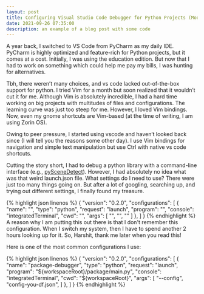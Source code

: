 ```yaml
---
layout: post
title: Configuring Visual Studio Code Debugger for Python Projects (Module)
date: 2021-09-26 07:35:00
description: an example of a blog post with some code
---
```

A year back, I switched to VS Code from PyCharm as my daily IDE. PyCharm is highly optimized and feature-rich for Python projects, but it comes at a cost. Initially, I was using the education edition. But now that I had to work on something which could help me pay my bills, I was hunting for alternatives.

Tbh, there weren’t many choices, and vs code lacked out-of-the-box support for python. 
I tried Vim for a month but soon realized that it wouldn’t cut it for me.
Although Vim is absolutely incredible, I had a hard time working on big projects with multitudes of files and configurations.
The learning curve was just too steep for me.
However, I loved Vim bindings.
Now, even my gnome shortcuts are Vim-based (at the time of writing, I am using Zorin OS).

Owing to peer pressure, I started using vscode and haven’t looked back since (I will tell you the reasons some other day).
I use Vim bindings for navigation and simple text manipulation but use Ctrl with native vs code shortcuts.

Cutting the story short, I had to debug a python library with a command-line interface (e.g., [pySceneDetect](https://github.com/Breakthrough/PySceneDetect)). However, I had absolutely no idea what was that weird launch.json file. What settings do I need to use? There were just too many things going on.
But after a lot of googling, searching up, and trying out different settings, I finally found my treasure.

{% highlight json linenos %}
{
    "version": "0.2.0",
    "configurations": [
        {
            "name": "<setting-name>",
            "type": "python",
            "request": "launch",
            "program": "<path-to-entry-point>",
            "console": "integratedTerminal",
            "cwd": "<path-from-where-you-want-to-execute-the-file>",
            "args": [
                "<command-line-arguments-as-list>",
                "<arg1>",
                "<arg2>"
            ]
        },
    ]
}
{% endhighlight %}
A reason why I am putting this out there is that I don't remember this configuration. When I switch my system, then I have to spend another 2 hours looking up for it. So, Harshit, thank me later when you read this!

Here is one of the most common configurations I use:

{% highlight json linenos %}
{
    "version": "0.2.0",
    "configurations": [
        {
            "name": "package-debugger",
            "type": "python",
            "request": "launch",
            "program": "${workspaceRoot}/package/main.py",
            "console": "integratedTerminal",
            "cwd": "${workspaceRoot}",
            "args": [
                "--config",
                "config-you-df.json",
            ]
        },
    ]
}
{% endhighlight %}

